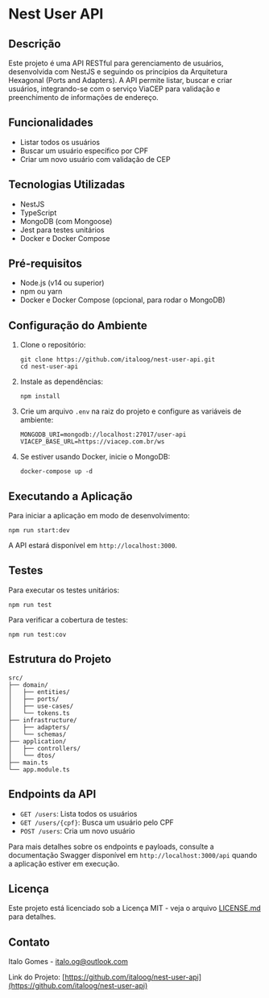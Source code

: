 # Nest User API

## Descrição

Este projeto é uma API RESTful para gerenciamento de usuários, desenvolvida com NestJS e seguindo os princípios da Arquitetura Hexagonal (Ports and Adapters). A API permite listar, buscar e criar usuários, integrando-se com o serviço ViaCEP para validação e preenchimento de informações de endereço.

## Funcionalidades

- Listar todos os usuários
- Buscar um usuário específico por CPF
- Criar um novo usuário com validação de CEP

## Tecnologias Utilizadas

- NestJS
- TypeScript
- MongoDB (com Mongoose)
- Jest para testes unitários
- Docker e Docker Compose

## Pré-requisitos

- Node.js (v14 ou superior)
- npm ou yarn
- Docker e Docker Compose (opcional, para rodar o MongoDB)

## Configuração do Ambiente

1. Clone o repositório:
   ```
   git clone https://github.com/italoog/nest-user-api.git
   cd nest-user-api
   ```

2. Instale as dependências:
   ```
   npm install
   ```

3. Crie um arquivo `.env` na raiz do projeto e configure as variáveis de ambiente:
   ```
   MONGODB_URI=mongodb://localhost:27017/user-api
   VIACEP_BASE_URL=https://viacep.com.br/ws
   ```

4. Se estiver usando Docker, inicie o MongoDB:
   ```
   docker-compose up -d
   ```

## Executando a Aplicação

Para iniciar a aplicação em modo de desenvolvimento:

```
npm run start:dev
```

A API estará disponível em `http://localhost:3000`.

## Testes

Para executar os testes unitários:

```
npm run test
```

Para verificar a cobertura de testes:

```
npm run test:cov
```

## Estrutura do Projeto

```
src/
├── domain/
│   ├── entities/
│   ├── ports/
│   ├── use-cases/
│   └── tokens.ts
├── infrastructure/
│   ├── adapters/
│   └── schemas/
├── application/
│   ├── controllers/
│   └── dtos/
├── main.ts
└── app.module.ts
```

## Endpoints da API

- `GET /users`: Lista todos os usuários
- `GET /users/{cpf}`: Busca um usuário pelo CPF
- `POST /users`: Cria um novo usuário

Para mais detalhes sobre os endpoints e payloads, consulte a documentação Swagger disponível em `http://localhost:3000/api` quando a aplicação estiver em execução.

## Licença

Este projeto está licenciado sob a Licença MIT - veja o arquivo [LICENSE.md](LICENSE.md) para detalhes.

## Contato

Italo Gomes - italo.og@outlook.com

Link do Projeto: [https://github.com/italoog/nest-user-api](https://github.com/italoog/nest-user-api)
